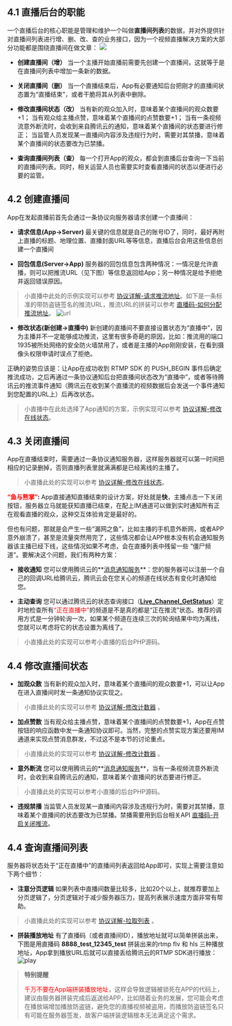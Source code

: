 ## 4.1 直播后台的职能
一个直播后台的核心职能是管理和维护一个叫做**直播间列表**的数据，并对外提供针对直播间列表进行增、删、改、查的业务接口，因为一个视频直播解决方案的大部分功能都是围绕直播间在做文章：
![](https://mc.qcloudimg.com/static/img/e8a2be9cf6c85a65d0cbdbaac0951228/image.png)

- **创建直播间（增）**
当一个主播开始直播前需要先创建一个直播间，这就等于是在直播间列表中增加一条新的数据。

- **关闭直播间（删）**
当一个直播结束后，App有必要通知后台把刚才的直播间状态置为“直播结束”，或者干脆将其从列表中删除。

- **修改直播间状态（改）**
当有新的观众加入时，意味着某个直播间的观众数要+1；
当有观众给主播点赞，意味着某个直播间的点赞数要+1；
当有一条视频流意外断流时，会收到来自腾讯云的通知，意味着某个直播间的状态要进行修正；
当监管人员发现某一直播间内容涉及违规行为时，需要对其禁播，意味着某个直播间的状态要改为已禁播。

- **查询直播间列表（查）**
每一个打开App的观众，都会到直播后台查询一下当前的直播间列表。同时，相关运营人员也需要实时查看直播间的状态以便进行必要的监管。


## 4.2 创建直播间
App在发起直播前首先会通过一条协议向服务器请求创建一个直播间：
- **请求信息(App->Server)**
最关键的信息就是自己的账号ID了，同时，最好再附上直播的标题、地理位置、直播封面URL等等信息，直播后台会用这些信息创建一个直播间

- **回包信息(Server->App)**
服务器的回包信息包含两种情况：一情况是允许直播，则可以把推流URL（见下图）等信息返回给App；另一种情况是给予拒绝并返回错误原因。
 > 小直播中此处的示例实现可以参考 [协议详解-请求推流地址](https://cloud.tencent.com/doc/api/258/6454#1..E8.AF.B7.E6.B1.82.E7.9B.B4.E6.92.AD.E6.8E.A8.E6.B5.81.E5.9C.B0.E5.9D.80)。如下是一条标准的带防盗链签名的推流URL，推流URL的拼装可以参考 [直播码-如何分配推流地址](https://cloud.tencent.com/doc/api/258/5649#2.-.E5.88.86.E9.85.8D.E6.8E.A8.E6.B5.81.E5.9C.B0.E5.9D.80)。
> ![url](https://mc.qcloudimg.com/static/img/6b4fd09ab2c7d6f1503070f8c994f4e0/image.png)

- **修改状态(新创建->直播中)**
新创建的直播间不要直接设置状态为“直播中”，因为主播并不一定能够成功推流，这里有很多奇葩的原因，比如：推流用的端口1935被所处网络的安全防火墙禁用了，或者是主播的App刚刚安装，在看到摄像头权限申请时误点了拒绝。

 正确的姿势应该是：让App在成功收到 RTMP SDK 的 PUSH_BEGIN 事件后确定推流成功，之后再通过一条协议通知后台把直播间状态改为“直播中”，或者等待腾讯云的推流事件通知（腾讯云在收到某个直播流的视频数据后会发送一个事件通知到您配置的URL上）后再改状态。
 > 小直播中在此处选择了App通知的方案，示例实现可以参考 [协议详解-修改在线状态](https://cloud.tencent.com/doc/api/258/6454#2..E4.BF.AE.E6.94.B9.E5.9C.A8.E7.BA.BF.E7.8A.B6.E6.80.81)。

## 4.3 关闭直播间
App在直播结束时，需要通过一条协议通知服务器，这样服务器就可以第一时间把相应的记录删掉，否则直播列表里就满满都是已经离线的主播了。

> 小直播此处的实现可以参考 [协议详解-修改在线状态](https://cloud.tencent.com/doc/api/258/6454#2..E4.BF.AE.E6.94.B9.E5.9C.A8.E7.BA.BF.E7.8A.B6.E6.80.81)。

**<font color='red'>“鱼与熊掌”</font>:** 
App直接通知直播结束的设计方案，好处就是**快**，主播点击一下关闭按钮，服务器立马就能获知直播已结束，在配上IM通道可以做到实时通知所有正在观看直播的观众，这种交互体验肯定是最好的。

但也有问题，那就是会产生一些“漏网之鱼”，比如主播的手机意外断网，或者APP意外崩溃了，甚至是流量突然用完了，这些情况都会让APP根本没有机会通知服务器该主播已经下线，这些情况如果不考虑，会在直播列表中残留一些 “僵尸频道”。要解决这个问题，我们有两种方案：

- **接收通知**
您可以使用腾讯云的**[消息通知服务](https://cloud.tencent.com/doc/api/258/5957)**：您的服务器可以注册一个自己的回调URL给腾讯云，腾讯云会在您关心的频道在线状态有变化时通知给您。

- **主动查询**
您可以通过腾讯云的状态查询接口（**[Live_Channel_GetStatus](https://cloud.tencent.com/doc/api/258/5958)**）定时地检查所有<font color='red'>“正在直播中”</font>的频道是不是真的都是“正在推流”状态。推荐的调用方式是一分钟轮询一次，如果某个频道在连续三次的轮询结果中均为离线，您就可以考虑将它的状态设置为离线了。

> 小直播此处的实现可以参考小直播的后台PHP源码。


## 4.4 修改直播间状态
- **加观众数**
当有新的观众加入时，意味着某个直播间的观众数要+1，可以让App在进入直播间时发一条通知协议实现之。
> 小直播此处的实现可以参考 [协议详解-修改计数器](https://cloud.tencent.com/doc/api/258/6454#3..E4.BF.AE.E6.94.B9.E8.AE.A1.E6.95.B0.E5.99.A8) 。

- **加点赞数**
当有观众给主播点赞，意味着某个直播间的点赞数要+1，App在点赞按钮的响应函数中发一条通知协议即可。当然，完整的点赞实现方案还要用IM通道来实现点赞消息群发，不过这不是本节的讨论重点。
> 小直播此处的实现可以参考 [协议详解-修改计数器](https://cloud.tencent.com/doc/api/258/6454#3..E4.BF.AE.E6.94.B9.E8.AE.A1.E6.95.B0.E5.99.A8) 。

- **意外断流**
您可以使用腾讯云的**[消息通知服务](https://cloud.tencent.com/doc/api/258/5957)**，当有一条视频流意外断流时，会收到来自腾讯云的通知，意味着某个直播间的状态要进行修正。
> 小直播此处的实现可以参考小直播的后台PHP源码。

- **违规禁播**
当监管人员发现某一直播间内容涉及违规行为时，需要对其禁播，意味着某个直播间的状态要改为已禁播。禁播需要用到后台相关API [直播码-开启关闭推流](https://cloud.tencent.com/doc/api/258/5959)。

## 4.4 查询直播间列表
服务器将状态处于“正在直播中”的直播间列表返回给App即可，实现上需要注意如下两个细节：
- **注意分页逻辑**
如果列表中直播间数量比较多，比如20个以上，就推荐要加上分页逻辑了，分页逻辑对于减少服务器压力，提高列表展示速度方面非常有帮助。
> 小直播此处的实现可以参考 [协议详解-拉取列表](https://cloud.tencent.com/doc/api/258/6454#4..E6.8B.89.E5.8F.96.E5.88.97.E8.A1.A8) 。

- **拼装播放地址**
有了直播码（或者直播间ID），播放地址就可以简单拼装出来，下图是用直播码 **8888_test_12345_test** 拼装出来的rtmp flv 和 hls 三种播放地址，App拿到播放URL后就可以直接丢给腾讯云的RTMP SDK进行播放：
![play](https://mccdn.qcloud.com/static/img/8438aadc91d16a1f02921bb178881893/image.png)
> **特别提醒**
> 
> <font color='red'>千万不要在App端拼装播放地址</font>，这样会导致逻辑被锁死在APP的代码上，建议由服务器拼装完成后返送给APP，比如随着业务的发展，您可能会考虑在播放端增加播放防盗链，避免您的直播视频被盗用，而播放防盗链签名只有可能在服务器签发，故客户端拼装逻辑根本无法满足这个需求。
